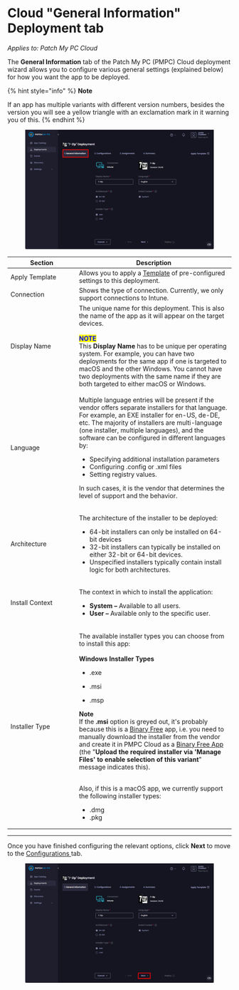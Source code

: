 # Cloud "General Information" Deployment tab

_Applies to: Patch My PC Cloud_

The **General Information** tab of the Patch My PC (PMPC) Cloud deployment wizard allows you to configure various general settings (explained below) for how you want the app to be deployed.

{% hint style="info" %}
**Note**

If an app has multiple variants with different version numbers, besides the version you will see a yellow triangle with an exclamation mark in it  warning you of this.
{% endhint %}

<figure><img src="../../../_images/gitbook/image (2383).png" alt="&#x22;General Information&#x22; tab" width="563"><figcaption></figcaption></figure>

<table><thead><tr><th width="140">Section</th><th>Description</th></tr></thead><tbody><tr><td>Apply Template</td><td>Allows you to apply a <a href="../use-a-template-in-cloud-deployments.md">Template</a> of pre-configured settings to this deployment.</td></tr><tr><td>Connection</td><td>Shows the type of connection. Currently, we only support connections to Intune.</td></tr><tr><td>Display Name</td><td>The unique name for this deployment. This is also the name of the app as it will appear on the target devices.<br><br><mark style="color:blue;"><strong>NOTE</strong></mark><br>This <strong>Display Name</strong> has to be unique per operating system. For example, you can have two deployments for the same app if one is targeted to macOS and the other Windows. You cannot have two deployments with the same name if they are both targeted to either macOS or Windows.</td></tr><tr><td>Language</td><td><p>Multiple language entries will be present if the vendor offers separate installers for that language. For example, an EXE installer for en-US, de-DE, etc. The majority of installers are multi-language (one installer, multiple languages), and the software can be configured in different languages by:</p><ul><li>Specifying additional installation parameters</li><li>Configuring .config or .xml files</li><li>Setting registry values.</li></ul><p>In such cases, it is the vendor that determines the level of support and the behavior.</p></td></tr><tr><td>Architecture</td><td><p>The architecture of the installer to be deployed:</p><ul><li>64-bit installers can only be installed on 64-bit devices</li><li>32-bit installers can typically be installed on either 32-bit or 64-bit devices. </li><li>Unspecified installers typically contain install logic for both architectures.</li></ul></td></tr><tr><td>Install Context</td><td><p>The context in which to install the application:</p><ul><li><strong>System –</strong> Available to all users.</li><li><strong>User –</strong> Available only to the specific user.</li></ul></td></tr><tr><td>Installer Type</td><td><p>The available installer types you can choose from to install this app:<br><br><strong>Windows Installer Types</strong></p><ul><li>.exe</li></ul><ul><li>.msi</li></ul><ul><li>.msp</li></ul><p><strong>Note</strong><br>If the <strong>.msi</strong> option is greyed out, it's probably because this is a <a href="../../binary-free-apps/binary-free-apps-overview.md">Binary Free</a> app, i.e. you need to manually download the installer from the vendor and create it in PMPC Cloud as a <a href="../../binary-free-apps/deploy-a-binary-free-app.md">Binary Free App</a> (the "<strong>Upload the required installer via 'Manage Files' to enable selection of this variant</strong>" message indicates this).</p><p><br>Also, if this is a macOS app, we currently support the following installer types:</p><ul><li>.dmg</li><li>.pkg</li></ul></td></tr></tbody></table>

***

Once you have finished configuring the relevant options, click **Next** to move to the [Configurations ](cloud-configurations-deployment-tab/)tab.

<figure><img src="../../../_images/gitbook/image (2384).png" alt="clicking &#x22;Next&#x22; to move to the &#x22;Configurations&#x22; page" width="563"><figcaption></figcaption></figure>
